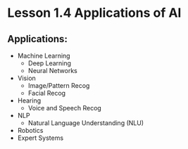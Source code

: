 # Lesson 1.4 Applications of AI

## Applications:
* Machine Learning
    * Deep Learning
    * Neural Networks
* Vision
    * Image/Pattern Recog
    * Facial Recog
* Hearing
    * Voice and Speech Recog
* NLP
    * Natural Language Understanding (NLU)
* Robotics
* Expert Systems